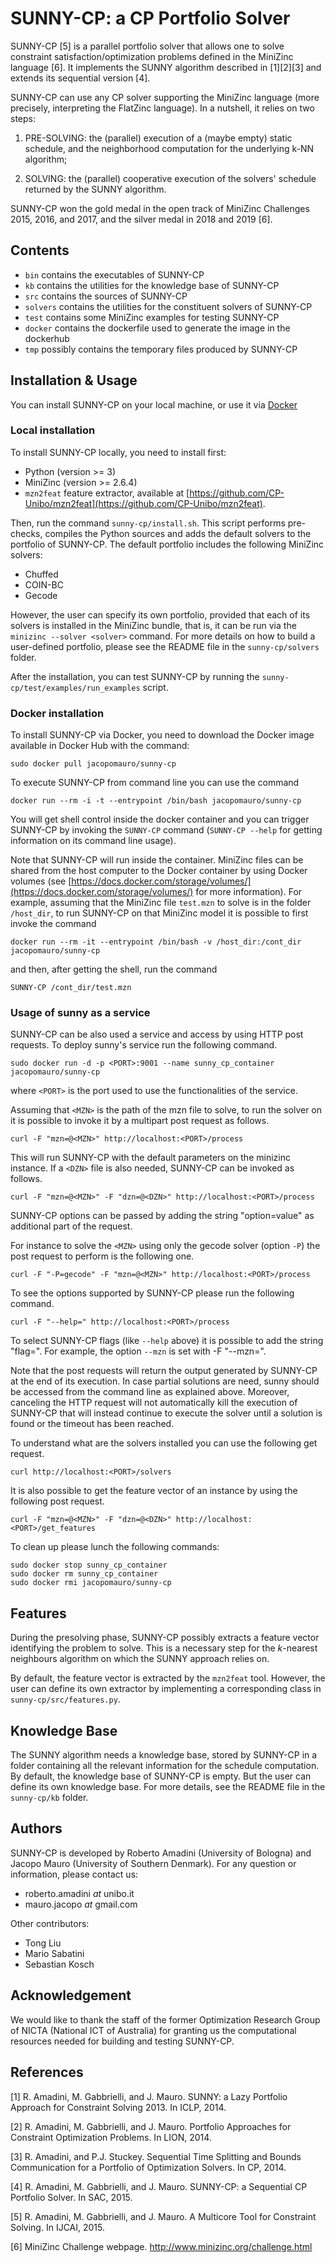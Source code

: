# SUNNY-CP: a CP Portfolio Solver

SUNNY-CP [5] is a parallel portfolio solver that allows one to solve constraint 
satisfaction/optimization problems defined in the MiniZinc language [6].
It implements the SUNNY algorithm described in [1][2][3] and extends its 
sequential version [4].

SUNNY-CP can use any CP solver supporting the MiniZinc language (more precisely,
interpreting the FlatZinc language). In a nutshell, it relies on two steps:

  1. PRE-SOLVING: the (parallel) execution of a (maybe empty) static schedule, 
     and the neighborhood computation for the underlying k-NN algorithm;

  2. SOLVING: the (parallel) cooperative execution of the solvers' schedule 
     returned  by the SUNNY algorithm.

SUNNY-CP won the gold medal in the open track of MiniZinc Challenges 2015, 2016,
and 2017, and the silver medal in 2018 and 2019 [6].

## Contents

+ `bin`     contains the executables of SUNNY-CP
+ `kb`      contains the utilities for the knowledge base of SUNNY-CP
+ `src`     contains the sources of SUNNY-CP
+ `solvers` contains the utilities for the constituent solvers of SUNNY-CP
+ `test`    contains some MiniZinc examples for testing SUNNY-CP
+ `docker`	contains the dockerfile used to generate the image in the dockerhub
+ `tmp`     possibly contains the temporary files produced by SUNNY-CP

## Installation & Usage

You can install SUNNY-CP on your local machine, or use it via [Docker](https://www.docker.com)

### Local installation

To install SUNNY-CP locally, you need to install first:
+ Python (version >= 3)
+ MiniZinc (version >= 2.6.4)
+ `mzn2feat` feature extractor, available at [https://github.com/CP-Unibo/mzn2feat](https://github.com/CP-Unibo/mzn2feat).

Then, run the command `sunny-cp/install.sh`. This script performs pre-checks,
compiles the Python sources and adds the default solvers to the portfolio of 
SUNNY-CP. The default portfolio includes the following MiniZinc solvers:
+ Chuffed
+ COIN-BC
+ Gecode

However, the user can specify its own portfolio, provided that each of its 
solvers is installed in the MiniZinc bundle, that is, it can be run via the 
`minizinc --solver <solver>` command. For more details on how to build a 
user-defined portfolio, please see the README file in the `sunny-cp/solvers` 
folder.

After the installation, you can test SUNNY-CP by running the 
`sunny-cp/test/examples/run_examples` script.

### Docker installation

To install SUNNY-CP via Docker, you need to download the Docker image available 
in Docker Hub with the command:
```
sudo docker pull jacopomauro/sunny-cp
```

To execute SUNNY-CP from command line you can use the command
```
docker run --rm -i -t --entrypoint /bin/bash jacopomauro/sunny-cp
```

You will get shell control inside the docker container and you can trigger
SUNNY-CP by invoking the `SUNNY-CP` command (`SUNNY-CP --help` for getting
information on its command line usage). 

Note that SUNNY-CP will run inside the container. MiniZinc files can be
shared from the host computer to the Docker container by using Docker
volumes (see 
[https://docs.docker.com/storage/volumes/](https://docs.docker.com/storage/volumes/)
for more information). For example, assuming that the MiniZinc file `test.mzn` to
solve is in the folder `/host_dir`, to run SUNNY-CP on that MiniZinc model it is 
possible to first invoke the command 
```
docker run --rm -it --entrypoint /bin/bash -v /host_dir:/cont_dir jacopomauro/sunny-cp
```
and then, after getting the shell, run the command
```
SUNNY-CP /cont_dir/test.mzn
```

### Usage of sunny as a service

SUNNY-CP can be also used a service and access by using HTTP post requests.
To deploy sunny's service run the following command.
```
sudo docker run -d -p <PORT>:9001 --name sunny_cp_container jacopomauro/sunny-cp
```
where `<PORT>` is the port used to use the functionalities of the service.

Assuming that `<MZN>` is the path of the mzn file to solve,
to run the solver on it is possible to invoke it by a multipart post request as follows.
```
curl -F "mzn=@<MZN>" http://localhost:<PORT>/process
```
This will run SUNNY-CP with the default parameters on the minizinc instance.
If a `<DZN>` file is also needed, SUNNY-CP can be invoked as follows.
```
curl -F "mzn=@<MZN>" -F "dzn=@<DZN>" http://localhost:<PORT>/process
```
SUNNY-CP options can be passed by adding the string "option=value" as additional
part of the request.

For instance to solve the `<MZN>` using only the gecode solver (option `-P`)
the post request to perform is the following one.
```
curl -F "-P=gecode" -F "mzn=@<MZN>" http://localhost:<PORT>/process
```
To see the options supported by SUNNY-CP please run the following command.
```
curl -F "--help=" http://localhost:<PORT>/process
```
To select SUNNY-CP flags (like `--help` above) it is possible to add the string
"flag=". For example, the option `--mzn` is set with -F "--mzn=".
 
Note that the post requests will return the output generated by SUNNY-CP at the
end of its execution. In case partial solutions are need, sunny should be 
accessed from the command line as explained above.
Moreover, canceling the HTTP request will not
automatically kill the execution of SUNNY-CP that will instead continue to execute 
the solver until a solution is found or the timeout has been reached.
 
To understand what are the solvers installed you can use the following get request.
```
curl http://localhost:<PORT>/solvers
```

It is also possible to get the feature vector of an instance by using the following
post request.
```
curl -F "mzn=@<MZN>" -F "dzn=@<DZN>" http://localhost:<PORT>/get_features
```

To clean up please lunch the following commands:
```
sudo docker stop sunny_cp_container
sudo docker rm sunny_cp_container
sudo docker rmi jacopomauro/sunny-cp
```

## Features

During the presolving phase, SUNNY-CP possibly extracts a feature vector 
identifying the problem to solve. This is a necessary step for the *k*-nearest 
neighbours algorithm on which the SUNNY approach relies on.

By default, the feature vector is extracted by the `mzn2feat` tool.
However, the user can define its own extractor by implementing a corresponding 
class in `sunny-cp/src/features.py`.

## Knowledge Base

The SUNNY algorithm needs a knowledge base, stored by SUNNY-CP in a folder 
containing all the relevant information for the schedule computation.
By default, the knowledge base of SUNNY-CP is empty. But the user can define its 
own knowledge base. For more details, see the README file in the `sunny-cp/kb` folder.

## Authors

SUNNY-CP is developed by Roberto Amadini (University of Bologna) and 
Jacopo Mauro (University of Southern Denmark). For any question or information, 
please contact us:
+ roberto.amadini *at* unibo.it
+ mauro.jacopo *at* gmail.com

Other contributors:
+ Tong Liu
+ Mario Sabatini
+ Sebastian Kosch


## Acknowledgement

We would like to thank the staff of the former Optimization Research Group of 
NICTA (National ICT of Australia) for granting us the computational resources 
needed for building and testing SUNNY-CP.

## References

  [1]  R. Amadini, M. Gabbrielli, and J. Mauro. SUNNY: a Lazy Portfolio Approach
       for Constraint Solving 2013. In ICLP, 2014.

  [2]  R. Amadini, M. Gabbrielli, and J. Mauro. Portfolio Approaches for
       Constraint Optimization Problems. In LION, 2014.

  [3]  R. Amadini, and P.J. Stuckey. Sequential Time Splitting and Bounds
       Communication for a Portfolio of Optimization Solvers. In CP, 2014.

  [4]  R. Amadini, M. Gabbrielli, and J. Mauro. SUNNY-CP: a Sequential CP
       Portfolio Solver. In SAC, 2015.

  [5]  R. Amadini, M. Gabbrielli, and J. Mauro. A Multicore Tool for Constraint
       Solving. In IJCAI, 2015.

  [6]  MiniZinc Challenge webpage. http://www.minizinc.org/challenge.html
